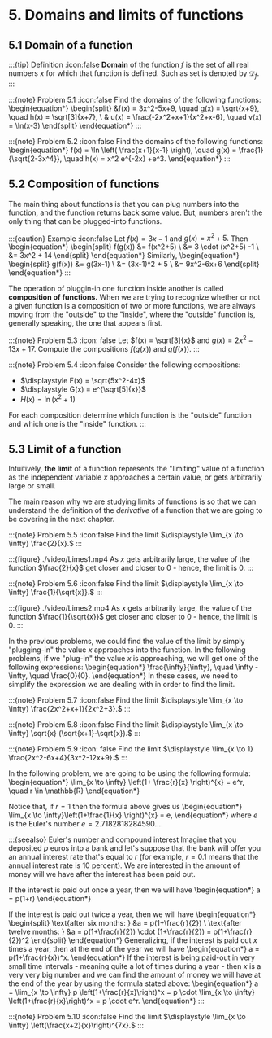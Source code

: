 # 5. Domains and limits of functions

## 5.1 Domain of a function

:::{tip} Definition
:icon:false
**Domain** of the function $f$ is the set of all real numbers $x$ for which that function is defined. Such as set is denoted by $\mathcal{D}_f.$
:::

:::{note} Problem 5.1
:icon:false
Find the domains of the following functions:
\begin{equation*}
\begin{split}
&f(x) = 3x^2-5x+9, \quad g(x) = \sqrt{x+9}, \quad h(x) = \sqrt[3]{x+7}, \\
& u(x) = \frac{-2x^2+x+1}{x^2+x-6}, \quad v(x) = \ln(x-3)
\end{split}
\end{equation*}
:::

:::{note} Problem 5.2
:icon:false
Find the domains of the following functions:
\begin{equation*}
f(x) = \ln \left( \frac{x+1}{x-1} \right), \quad g(x) = \frac{1}{\sqrt{2-3x^4}}, \quad h(x) = x^2 e^{-2x} +e^3.
\end{equation*}
:::


## 5.2 Composition of functions
The main thing about functions is that you can plug numbers into the function, and the function returns back some value. But, numbers aren't the only thing that can be plugged-into functions.

:::{caution} Example
:icon:false
Let $f(x) = 3x-1$ and $g(x) = x^2 + 5.$ Then
\begin{equation*}
\begin{split}
f(g(x)) &= f(x^2+5) \\ &= 3 \cdot (x^2+5) -1 \\ &= 3x^2 + 14 
\end{split}
\end{equation*}
Similarly,
\begin{equation*}
\begin{split}
g(f(x)) &= g(3x-1) \\ &= (3x-1)^2 + 5 \\ &= 9x^2-6x+6
\end{split}
\end{equation*}
:::

The operation of pluggin-in one function inside another is called **composition of functions.** When we are trying to recognize whether or not a given function is a composition of two or more functions, we are always moving from the "outside" to the "inside", where the "outside" function is, generally speaking, the one that appears first.

:::{note} Problem 5.3
:icon: false
Let $f(x) = \sqrt[3]{x}$ and $g(x) = 2x^2 -13x + 17.$ Compute the compositions $f(g(x))$ and $g(f(x)).$
:::

:::{note} Problem 5.4
:icon:false
Consider the following compositions:
- $\displaystyle F(x) = \sqrt{5x^2-4x}$
- $\displaystyle G(x) = e^{\sqrt[5]{x}}$
- $\displaystyle H(x) = \ln(x^2+1)$

For each composition determine which function is the "outside" function and which one is the "inside" function.
:::

## 5.3 Limit of a function
Intuitively, **the limit** of a function represents the "limiting" value of a function as the independent variable $x$ approaches a certain value, or gets arbitrarily large or small.

The main reason why we are studying limits of functions is so that we can understand the definition of the *derivative* of a function that we are going to be covering in the next chapter.

:::{note} Problem 5.5
:icon:false
Find the limit $\displaystyle \lim_{x \to \infty} \frac{2}{x}.$
:::

:::{figure} ./video/Limes1.mp4
As $x$ gets arbitrarily large, the value of the function $\frac{2}{x}$ get closer and closer to $0$ - hence, the limit is $0.$
:::

:::{note} Problem 5.6
:icon:false
Find the limit $\displaystyle \lim_{x \to \infty} \frac{1}{\sqrt{x}}.$
:::

:::{figure} ./video/Limes2.mp4
As $x$ gets arbitrarily large, the value of the function $\frac{1}{\sqrt{x}}$ get closer and closer to $0$ - hence, the limit is $0.$
:::

In the previous problems, we could find the value of the limit by simply "plugging-in" the value $x$ approaches into the function. In the following problems, if we "plug-in" the value $x$ is approaching, we will get one of the following expressions:
\begin{equation*}
\frac{\infty}{\infty}, \quad \infty - \infty, \quad \frac{0}{0}.
\end{equation*}
In these cases, we need to simplify the expression we are dealing with in order to find the limit.

:::{note} Problem 5.7
:icon:false
Find the limit $\displaystyle \lim_{x \to \infty} \frac{2x^2+x+1}{2x^2+3}.$
:::

:::{note} Problem 5.8
:icon:false
Find the limit $\displaystyle \lim_{x \to \infty} \sqrt{x} (\sqrt{x+1}-\sqrt{x}).$
:::

:::{note} Problem 5.9
:icon: false
Find the limit $\displaystyle \lim_{x \to 1} \frac{2x^2-6x+4}{3x^2-12x+9}.$
:::

In the following problem, we are going to be using the following formula:
\begin{equation*}
\lim_{x \to \infty} \left(1+ \frac{r}{x} \right)^{x} = e^r, \quad r \in \mathbb{R}
\end{equation*}

Notice that, if $r = 1$ then the formula above gives us
\begin{equation*}
\lim_{x \to \infty}\left(1+\frac{1}{x} \right)^{x} = e,
\end{equation*}
where $e$ is the Euler's number $e = 2.7182818284590\dots.$

:::{seealso} Euler's number and compound interest
Imagine that you deposited $p$ euros into a bank and let's suppose that the bank will offer you an annual interest rate that's equal to $r$ (for example, $r = 0.1$ means that the annual interest rate is $10$ percent). We are interested in the amount of money will we have after the interest has been paid out. 

If the interest is paid out once a year, then we will have
\begin{equation*}
a = p(1+r)
\end{equation*}

If the interest is paid out twice a year, then we will have
\begin{equation*}
\begin{split}
\text{after six months: } &a = p(1+\frac{r}{2}) \\
\text{after twelve months: } &a = p(1+\frac{r}{2}) \cdot (1+\frac{r}{2}) = p(1+\frac{r}{2})^2
\end{split}
\end{equation*}
Generalizing, if the interest is paid out $x$ times a year, then  at the end of the year we will have
\begin{equation*}
a = p(1+\frac{r}{x})^x.
\end{equation*}
If the interest is being paid-out in very small time intervals - meaning quite a lot of times during a year - then $x$ is a very very big number and we can find the amount of money we will have at the end of the year by using the formula stated above:
\begin{equation*}
a = \lim_{x \to \infty} p \left(1+\frac{r}{x}\right)^x = p \cdot \lim_{x \to \infty} \left(1+\frac{r}{x}\right)^x = p \cdot e^r.
\end{equation*}
:::

:::{note} Problem 5.10
:icon:false
Find the limit $\displaystyle \lim_{x \to \infty} \left(\frac{x+2}{x}\right)^{7x}.$
:::
